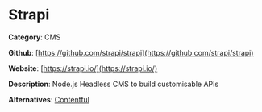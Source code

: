 
# Strapi

**Category**: CMS

**Github**: [https://github.com/strapi/strapi](https://github.com/strapi/strapi)

**Website**: [https://strapi.io/](https://strapi.io/)

**Description**:
Node.js Headless CMS to build customisable APIs

**Alternatives**: [Contentful](https://www.contentful.com/)
